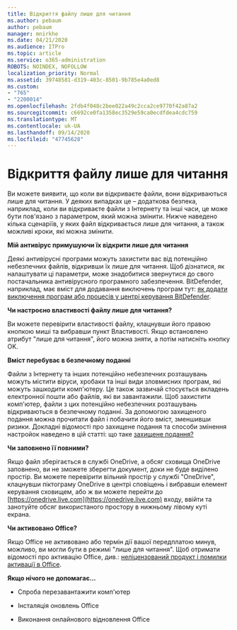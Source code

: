 ```yaml
---
title: Відкриття файлу лише для читання
ms.author: pebaum
author: pebaum
manager: mnirkhe
ms.date: 04/21/2020
ms.audience: ITPro
ms.topic: article
ms.service: o365-administration
ROBOTS: NOINDEX, NOFOLLOW
localization_priority: Normal
ms.assetid: 39748581-d319-403c-8501-9b785e4a0ed8
ms.custom:
- "765"
- "2200014"
ms.openlocfilehash: 2fdb4f048c2bee022a49c2cca2ce9770f42a87a2
ms.sourcegitcommit: c6692ce0fa1358ec3529e59ca0ecdfdea4cdc759
ms.translationtype: MT
ms.contentlocale: uk-UA
ms.lasthandoff: 09/14/2020
ms.locfileid: "47745628"
---
```

# <a name="file-open-read-only"></a>Відкриття файлу лише для читання

Ви можете виявити, що коли ви відкриваєте файли, вони відкриваються лише для читання. У деяких випадках це – додаткова безпека, наприклад, коли ви відкриваєте файли з Інтернету та інші часи, це може бути пов'язано з параметром, який можна змінити. Нижче наведено кілька сценаріїв, у яких файл відкривається лише для читання, а також можливі кроки, які можна змінити.
  
 **Мій антивірус примушуючи їх відкрити лише для читання**
  
Деякі антивірусні програми можуть захистити вас від потенційно небезпечних файлів, відкривши їх лише для читання. Щоб дізнатися, як налаштувати ці параметри, може знадобитися звернутися до свого постачальника антивірусного програмного забезпечення. BitDefender, наприклад, має вміст для додавання виключень програм тут: [як додати виключення програм або процесів у центрі керування BitDefender](https://aka.ms/AA6098i).
  
 **Чи настроєно властивості файлу лише для читання?**
  
Ви можете перевірити властивості файлу, клацнувши його правою кнопкою миші та вибравши пункт Властивості. Якщо встановлено атрибут "лише для читання", його можна зняти, а потім натисніть кнопку OK.
  
 **Вміст перебуває в безпечному поданні**
  
Файли з Інтернету та інших потенційно небезпечних розташувань можуть містити віруси, хробаки та інші види зловмисних програм, які можуть зашкодити комп'ютеру. Це також зазвичай стосується вкладень електронної пошти або файлів, які ви завантажили. Щоб захистити комп'ютер, файли з цих потенційно небезпечних розташувань відкриваються в безпечному поданні. За допомогою захищеного подання можна прочитати файл і побачити його вміст, зменшивши ризики. Докладні відомості про захищене подання та способи змінення настройок наведено в цій статті: що таке [захищене подання?](https://support.office.com/article/d6f09ac7-e6b9-4495-8e43-2bbcdbcb6653)
  
 **Чи заповнено її повними?**
  
Якщо файл зберігається в службі OneDrive, а обсяг сховища OneDrive заповнено, ви не зможете зберегти документ, доки не буде виділено простір. Ви можете перевірити вільний простір у службі "OneDrive", клацнувши піктограму OneDrive в центрі сповіщень і вибравши елемент керування сховищем, або ж ви можете перейти до [https://onedrive.live.com](https://onedrive.live.com) входу, ввійти та занотуйте обсяг використаного простору в нижньому лівому куті екрана.
  
 **Чи активовано Office?**
  
Якщо Office не активовано або термін дії вашої передплатою минув, можливо, ви могли бути в режимі "лише для читання". Щоб отримати відомості про активацію Office, див.: [неліцензований продукт і помилки активації в Office](https://support.office.com/article/0d23d3c0-c19c-4b2f-9845-5344fedc4380).
  
 **Якщо нічого не допомагає...**
  
- Спроба перезавантажити комп'ютер
    
- Інсталяція оновлень Office
    
- Виконання онлайнового відновлення Office
    

